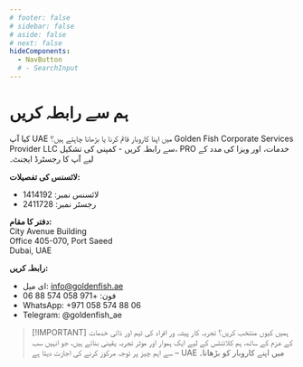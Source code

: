 ```yaml
---
# footer: false
# sidebar: false
# aside: false
# next: false
hideComponents:
  - NavButton
  # - SearchInput
---
```


<!-- <p>
  <img src="/img/Logo.avif" alt="لوگو" width="100" height="100" style="margin-left: 50%;">
</p> -->

# ہم سے رابطہ کریں

کیا آپ UAE میں اپنا کاروبار قائم کرنا یا بڑھانا چاہتے ہیں؟ Golden Fish Corporate Services Provider LLC سے رابطہ کریں - کمپنی کی تشکیل، PRO خدمات، اور ویزا کی مدد کے لیے آپ کا رجسٹرڈ ایجنٹ۔

**لائسنس کی تفصیلات:**

- لائسنس نمبر: 1414192
- رجسٹر نمبر: 2411728

**دفتر کا مقام:**  
City Avenue Building  
Office 405-070, Port Saeed  
Dubai, UAE

**رابطہ کریں:**

- ای میل: info@goldenfish.ae
- فون: +971 058 574 88 06
- WhatsApp: +971 058 574 88 06
- Telegram: @goldenfish_ae

<!-- WhatsApp us at [+971 058 574 88 06](https://wa.me/message/KDLD4FZVW7EUC1)
Telegram us at [@goldenfish_ae](https://t.me/goldenfish_ae) -->

> [!IMPORTANT] ہمیں کیوں منتخب کریں؟
> تجربہ کار پیشہ ور افراد کی ٹیم اور ذاتی خدمات کے عزم کے ساتھ، ہم کلائنٹس کے لیے ایک ہموار اور موثر تجربہ یقینی بناتے ہیں، جو انہیں سب سے اہم چیز پر توجہ مرکوز کرنے کی اجازت دیتا ہے – UAE میں اپنے کاروبار کو بڑھانا۔

<ContactForm buttonText="ماہر سے بات کریں" />
